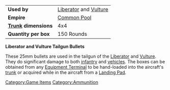 |                                  |                                                     |
| -------------------------------- | --------------------------------------------------- |
| **Used by**                      | [Liberator](../vehicles/Liberator.md) and [Vulture](../vehicles/Vulture.md) |
| **Empire**                       | [Common Pool](../terminology/Common_Pool.md)                       |
| **[Trunk](../terminology/Trunk.md) dimensions** | 4x4                                                 |
| **Quantity per box**             | 150 Rounds                                          |

**Liberator and Vulture Tailgun Bullets**

These 25mm bullets are used in the tailgun of the
[Liberator](../Liberator.md) and [Vulture](../vehicles/Vulture.md).
They do significant damage to both [infantry](../terminology/Infantry.md) and
[vehicles](../vehicles/Vehicle.md). The boxes can be obtained from any
[Equipment Terminal](../items/Equipment_Terminal.md) to be hand-loaded
into the aircraft's [trunk](../terminology/Trunk.md) or acquired while in the
aircraft from a [Landing Pad](items/Landing_Pad.md).

[Category:Game Items](Category:Game_Items.md)
[Category:Ammunition](Category:Ammunition.md)

